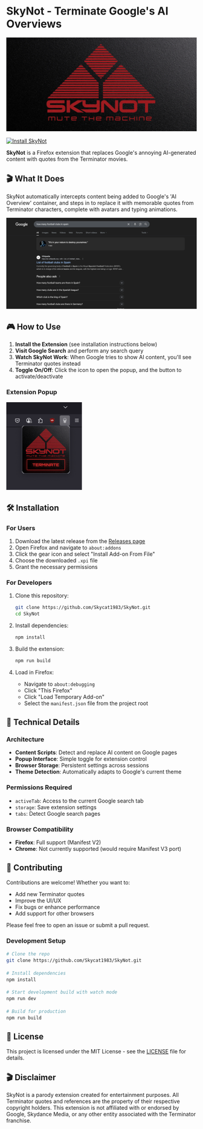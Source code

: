 # SkyNot - Terminate Google's AI Overviews

<!-- https://addons.mozilla.org/en-GB/firefox/addon/skynot/ -->

![SkyNot Logo](src/assets/screenshots/logo.png)

[![Install SkyNot](https://img.shields.io/badge/Firefox%20Add--on-Install-FF7139?logo=firefox&logoColor=white)](https://addons.mozilla.org/en-GB/firefox/addon/skynot/)

**SkyNot** is a Firefox extension that replaces Google's annoying AI-generated content with quotes from the Terminator movies.

## 🎬 What It Does

SkyNot automatically intercepts content being added to Google's 'AI Overview' container, and steps in to replace it with memorable quotes from Terminator characters, complete with avatars and typing animations.

![SkyNot in Action](src/assets/screenshots/content.png)

## 🎮 How to Use

1. **Install the Extension** (see installation instructions below)
2. **Visit Google Search** and perform any search query
3. **Watch SkyNot Work**: When Google tries to show AI content, you'll see Terminator quotes instead
4. **Toggle On/Off**: Click the icon to open the popup, and the button to activate/deactivate

### Extension Popup

<img src="src/assets/screenshots/popup.png" alt="SkyNot Popup" width="200">

## 🛠 Installation

### For Users

1. Download the latest release from the [Releases page](https://github.com/Skycat1983/SkyNot/releases)
2. Open Firefox and navigate to `about:addons`
3. Click the gear icon and select "Install Add-on From File"
4. Choose the downloaded `.xpi` file
5. Grant the necessary permissions

### For Developers

1. Clone this repository:

   ```bash
   git clone https://github.com/Skycat1983/SkyNot.git
   cd SkyNot
   ```

2. Install dependencies:

   ```bash
   npm install
   ```

3. Build the extension:

   ```bash
   npm run build
   ```

4. Load in Firefox:
   - Navigate to `about:debugging`
   - Click "This Firefox"
   - Click "Load Temporary Add-on"
   - Select the `manifest.json` file from the project root

## 🔧 Technical Details

### Architecture

- **Content Scripts**: Detect and replace AI content on Google pages
- **Popup Interface**: Simple toggle for extension control
- **Browser Storage**: Persistent settings across sessions
- **Theme Detection**: Automatically adapts to Google's current theme

### Permissions Required

- `activeTab`: Access to the current Google search tab
- `storage`: Save extension settings
- `tabs`: Detect Google search pages

### Browser Compatibility

- **Firefox**: Full support (Manifest V2)
- **Chrome**: Not currently supported (would require Manifest V3 port)

## 🤝 Contributing

Contributions are welcome! Whether you want to:

- Add new Terminator quotes
- Improve the UI/UX
- Fix bugs or enhance performance
- Add support for other browsers

Please feel free to open an issue or submit a pull request.

### Development Setup

```bash
# Clone the repo
git clone https://github.com/Skycat1983/SkyNot.git

# Install dependencies
npm install

# Start development build with watch mode
npm run dev

# Build for production
npm run build
```

## 📜 License

This project is licensed under the MIT License - see the [LICENSE](LICENSE) file for details.

## 🎬 Disclaimer

SkyNot is a parody extension created for entertainment purposes. All Terminator quotes and references are the property of their respective copyright holders. This extension is not affiliated with or endorsed by Google, Skydance Media, or any other entity associated with the Terminator franchise.
